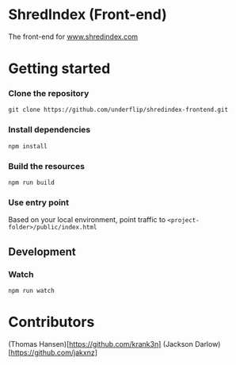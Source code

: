 # ShredIndex (Front-end)
The front-end for www.shredindex.com

# Getting started

### Clone the repository

```
git clone https://github.com/underflip/shredindex-frontend.git
```

### Install dependencies

```
npm install
```

### Build the resources

```
npm run build
```

### Use entry point

Based on your local environment, point traffic to `<project-folder>/public/index.html`

## Development

### Watch

```
npm run watch
```

# Contributors

(Thomas Hansen)[https://github.com/krank3n]
(Jackson Darlow)[https://github.com/jakxnz]